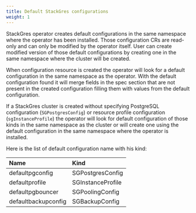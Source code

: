```yaml
---
title: Default StackGres configurations
weight: 1
---
```


StackGres operator creates default configurations in the same namespace where the operator has
 been installed. Those configuration CRs are read-only and can only be modified by the operator
 itself. User can create modified version of those default configurations by creating one in the
 same namespace where the cluster will be created.
 
When configuration resource is created the operator will look for a default configuration in the
 same namespace as the operator. With the default configuration found it will merge fields in the
 spec section that are not present in the created configuration filling them with values from the
 default configuration.

If a StackGres cluster is created without specifying PostgreSQL configuration
 (`SGPostgresConfig`) or resource profile configuration (`sgInstanceProfile`) the operator
 will look for default configuration of those kinds in the same namespace as the cluster or will
 create one using the default configuration in the same namespace where the operator is installed.

Here is the list of default configuration name with his kind:

| Name                | Kind              |
|:--------------------|:------------------|
| defaultpgconfig     | SGPostgresConfig  |
| defaultprofile      | SGInstanceProfile |
| defaultpgbouncer    | SGPoolingConfig   |
| defaultbackupconfig | SGBackupConfig    |
